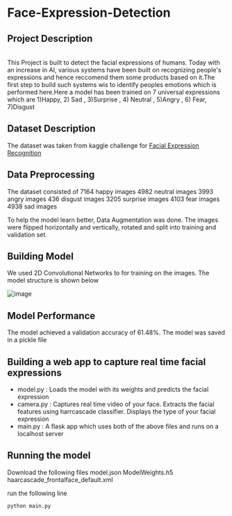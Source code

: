# Face-Expression-Detection
## Project Description
  <br>This Project is built to detect the facial expressions of humans. Today with an increase in AI, various systems have been built on recognizing people's expressions and hence reccomend them some products based on it.The first step to build such systems wis to identify peoples emotions which is performed here.Here a model has been trained on 7 universal expressions which are 1)Happy, 2) Sad , 3)Surprise , 4) Neutral , 5)Angry , 6) Fear, 7)Disgust <br>
 ## Dataset Description
  The dataset was taken from kaggle challenge for [Facial Expression Recognition](https://www.kaggle.com/c/challenges-in-representation-learning-facial-expression-recognition-challenge)
  
## Data Preprocessing
The dataset consisted of
7164 happy images
4982 neutral images
3993 angry images
436 disgust images
3205 surprise images
4103 fear images
4938 sad images

To help the model learn better, Data Augmentation was done. The images were flipped horizontally and vertically, rotated and split into training and validation set.
  
  
## Building Model
 We used 2D Convolutional Networks to for training on the images. The model structure is shown below
 
 ![image](https://user-images.githubusercontent.com/51293708/235333637-74ea5e8b-d6d8-4d8f-bd84-c9bd3bfdaa85.png)



## Model Performance
The model achieved a validation accuracy of 61.48%. The model was saved in a pickle file

## Building a web app to capture real time facial expressions

*  model.py : Loads the model with its weights and predicts the facial expression
*  camera.py : Captures real time video of your face. Extracts the facial features using harrcascade classifier. Displays the type of your facial expression
*  main.py : A flask app which uses both of the above files and runs on a localhost server

## Running the model

Download the following files 
model.json
ModelWeights.h5
haarcascade_frontalface_default.xml


run the following line <br>
```
python main.py
```


  
  
  
  
  
  
  
  
  
  
  

